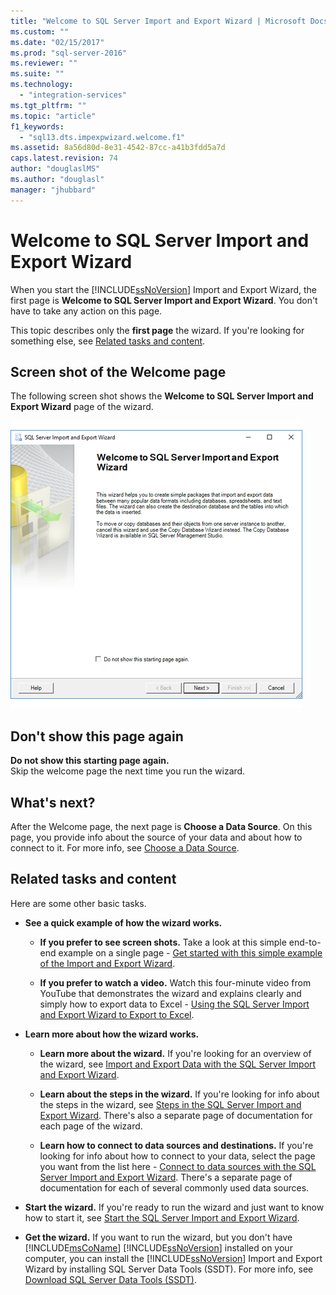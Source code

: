 ```yaml
---
title: "Welcome to SQL Server Import and Export Wizard | Microsoft Docs"
ms.custom: ""
ms.date: "02/15/2017"
ms.prod: "sql-server-2016"
ms.reviewer: ""
ms.suite: ""
ms.technology: 
  - "integration-services"
ms.tgt_pltfrm: ""
ms.topic: "article"
f1_keywords: 
  - "sql13.dts.impexpwizard.welcome.f1"
ms.assetid: 8a56d80d-8e31-4542-87cc-a41b3fdd5a7d
caps.latest.revision: 74
author: "douglaslMS"
ms.author: "douglasl"
manager: "jhubbard"
---
```

# Welcome to SQL Server Import and Export Wizard
  When you start the [!INCLUDE[ssNoVersion](../../includes/ssnoversion-md.md)] Import and Export Wizard, the first page is **Welcome to SQL Server Import and Export Wizard**. You don't have to take any action on this page.

This topic describes only the **first page** the wizard. If you're looking for something else, see [Related tasks and content](#related).

## Screen shot of the Welcome page  
The following screen shot shows the **Welcome to SQL Server Import and Export Wizard** page of the wizard.  
  
![Welcome page of the Import and Export Wizard](../../integration-services/import-export-data/media/welcome.png "Welcome page of the Import and Export Wizard")  

## Don't show this page again  
**Do not show this starting page again.**  
 Skip the welcome page the next time you run the wizard.  
  
## What's next?  
 After the Welcome page, the next page is **Choose a Data Source**. On this page, you provide info about the source of your data and about how to connect to it. For more info, see [Choose a Data Source](../../integration-services/import-export-data/choose-a-data-source-sql-server-import-and-export-wizard.md).

## <a name="related"></a> Related tasks and content  
 Here are some other basic tasks.
-   **See a quick example of how the wizard works.**

    -   **If you prefer to see screen shots.** Take a look at this simple end-to-end example on a single page - [Get started with this simple example of the Import and Export Wizard](../../integration-services/import-export-data/get-started-with-this-simple-example-of-the-import-and-export-wizard.md).

    -   **If you prefer to watch a video.** Watch this four-minute video from YouTube that demonstrates the wizard and explains clearly and simply how to export data to Excel - [Using the SQL Server Import and Export Wizard to Export to Excel](https://go.microsoft.com/fwlink/?linkid=829049).

-   **Learn more about how the wizard works.**

    -   **Learn more about the wizard.** If you're looking for an overview of the wizard, see [Import and Export Data with the SQL Server Import and Export Wizard](../../integration-services/import-export-data/import-and-export-data-with-the-sql-server-import-and-export-wizard.md).

    -   **Learn about the steps in the wizard.** If you're looking for info about the steps in the wizard, see [Steps in the SQL Server Import and Export Wizard](../../integration-services/import-export-data/steps-in-the-sql-server-import-and-export-wizard.md). There's also a separate page of documentation for each page of the wizard.

    -   **Learn how to connect to data sources and destinations.** If you're looking for info about how to connect to your data, select the page you want from the list here - [Connect to data sources with the SQL Server Import and Export Wizard](../../integration-services/import-export-data/connect-to-data-sources-with-the-sql-server-import-and-export-wizard.md). There's a separate page of documentation for each of several commonly used data sources.

-   **Start the wizard.** If you're ready to run the wizard and just want to know how to start it, see [Start the SQL Server Import and Export Wizard](../../integration-services/import-export-data/start-the-sql-server-import-and-export-wizard.md).

-   **Get the wizard.** If you want to run the wizard, but you don't have [!INCLUDE[msCoName](../../includes/msconame-md.md)] [!INCLUDE[ssNoVersion](../../includes/ssnoversion-md.md)] installed on your computer, you can install the [!INCLUDE[ssNoVersion](../../includes/ssnoversion-md.md)] Import and Export Wizard  by installing SQL Server Data Tools (SSDT). For more info, see [Download SQL Server Data Tools (SSDT)](https://msdn.microsoft.com/library/mt204009.aspx).


